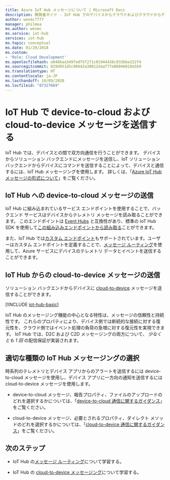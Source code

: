 ```yaml
---
title: Azure IoT Hub メッセージについて | Microsoft Docs
description: 開発者ガイド - IoT Hub でのデバイスからクラウドおよびクラウドからデバイスへのメッセージ。 メッセージ形式とサポートされる通信プロトコルに関する情報が含まれています。
author: wesmc7777
manager: philmea
ms.author: wesmc
ms.service: iot-hub
services: iot-hub
ms.topic: conceptual
ms.date: 01/29/2018
ms.custom:
- 'Role: Cloud Development'
ms.openlocfilehash: e0466aa3497edf5f271c01944438c033bba152f4
ms.sourcegitcommit: 829d951d5c90442a38012daaf77e86046018e5b9
ms.translationtype: HT
ms.contentlocale: ja-JP
ms.lasthandoff: 10/09/2020
ms.locfileid: "87327669"
---
```

# <a name="send-device-to-cloud-and-cloud-to-device-messages-with-iot-hub"></a>IoT Hub で device-to-cloud および cloud-to-device メッセージを送信する

IoT Hub では、デバイスとの間で双方向通信を行うことができます。 デバイスからソリューション バックエンドにメッセージを送信し、IoT ソリューション バックエンドからデバイスにコマンドを送信することによって、デバイスと通信するには、IoT Hub メッセージングを使用します。 詳しくは、「[Azure IoT Hub メッセージの形式について](iot-hub-devguide-messages-construct.md)」をご覧ください。

## <a name="sending-device-to-cloud-messages-to-iot-hub"></a>IoT Hub への device-to-cloud メッセージの送信

IoT Hub に組み込まれているサービス エンドポイントを使用することで、バックエンド サービスはデバイスからテレメトリ メッセージを読み取ることができます。 このエンドポイントは [Event Hubs](https://docs.microsoft.com/azure/event-hubs/) と互換性があり、標準の IoT Hub SDK を使用して[この組み込みエンドポイントから読み取る](iot-hub-devguide-messages-read-builtin.md)ことができます。

また、IoT Hub では[カスタム エンドポイント](iot-hub-devguide-endpoints.md#custom-endpoints)もサポートされています。ユーザーはカスタム エンドポイントを定義することで、[メッセージ ルーティング](iot-hub-devguide-messages-d2c.md)を使用して、Azure サービスにデバイスのテレメトリ データとイベントを送信することができます。

## <a name="sending-cloud-to-device-messages-from-iot-hub"></a>IoT Hub からの cloud-to-device メッセージの送信

ソリューション バックエンドからデバイスに [cloud-to-device](iot-hub-devguide-messages-c2d.md) メッセージを送信することができます。

[!INCLUDE [iot-hub-basic](../../includes/iot-hub-basic-partial.md)]

IoT Hub のメッセージング機能の中心となる特性は、メッセージの信頼性と持続性です。 これらのプロパティにより、デバイス側では断続的な接続に対する復元性を、クラウド側ではイベント処理の負荷の急増に対する復元性を実現できます。 IoT Hub では、D2C および C2D メッセージングの両方について、 *少なくとも 1 回* の配信保証が実装されます。

## <a name="choosing-the-right-type-of-iot-hub-messaging"></a>適切な種類の IoT Hub メッセージングの選択

時系列のテレメトリとデバイス アプリからのアラートを送信するには device-to-cloud メッセージを使用し、デバイス アプリに一方向の通知を送信するには cloud-to-device メッセージを使用します。

* device-to-cloud メッセージ、報告プロパティ、ファイルのアップロードのどれを選択するかについては、「[device-to-cloud 通信に関するガイダンス](https://docs.microsoft.com/azure/iot-hub/iot-hub-devguide-d2c-guidance)」をご覧ください。

* cloud-to-device メッセージ、必要とされるプロパティ、ダイレクト メソッドのどれを選択するかについては、「[cloud-to-device 通信に関するガイダンス](https://docs.microsoft.com/azure/iot-hub/iot-hub-devguide-c2d-guidance)」をご覧ください。

## <a name="next-steps"></a>次のステップ

* IoT Hub の[メッセージ ルーティング](iot-hub-devguide-messages-d2c.md)について学習する。

* IoT Hub の [cloud-to-device メッセージング](iot-hub-devguide-messages-c2d.md)について学習する。